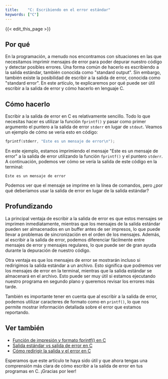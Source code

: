 ```yaml
---
title:    "C: Escribiendo en el error estándar"
keywords: ["C"]
---
```


{{< edit_this_page >}}

## Por qué

En la programación, a menudo nos encontramos con situaciones en las que necesitamos imprimir mensajes de error para poder depurar nuestro código y detectar posibles errores. Una forma común de hacerlo es escribiendo a la salida estándar, también conocida como "standard output". Sin embargo, también existe la posibilidad de escribir a la salida de error, conocida como "standard error". En este artículo, te explicaremos por qué puede ser útil escribir a la salida de error y cómo hacerlo en lenguaje C.

## Cómo hacerlo

Escribir a la salida de error en C es relativamente sencillo. Todo lo que necesitas hacer es utilizar la función `fprintf()` y pasar como primer argumento el puntero a la salida de error `stderr` en lugar de `stdout`. Veamos un ejemplo de cómo se vería esto en código:

```C
fprintf(stderr, "Este es un mensaje de error\n");
```

En este ejemplo, estamos imprimiendo el mensaje "Este es un mensaje de error" a la salida de error utilizando la función `fprintf()` y el puntero `stderr`. A continuación, podemos ver cómo se vería la salida de este código en la terminal:

```
Este es un mensaje de error
```

Podemos ver que el mensaje se imprime en la línea de comandos, pero ¿por qué deberíamos usar la salida de error en lugar de la salida estándar?

## Profundizando

La principal ventaja de escribir a la salida de error es que estos mensajes se imprimen inmediatamente, mientras que los mensajes de la salida estándar pueden ser almacenados en un buffer antes de ser impresos, lo que puede llevar a problemas de sincronización en el orden de los mensajes. Además, al escribir a la salida de error, podemos diferenciar fácilmente entre mensajes de error y mensajes regulares, lo que puede ser de gran ayuda durante la depuración de nuestro código.

Otra ventaja es que los mensajes de error se mostrarán incluso si redirigimos la salida estándar a un archivo. Esto significa que podremos ver los mensajes de error en la terminal, mientras que la salida estándar se almacenará en el archivo. Esto puede ser muy útil si estamos ejecutando nuestro programa en segundo plano y queremos revisar los errores más tarde.

También es importante tener en cuenta que al escribir a la salida de error, podemos utilizar caracteres de formato como en `printf()`, lo que nos permite mostrar información detallada sobre el error que estamos reportando.

## Ver también

- [Función de impresión y formato fprintf() en C](https://www.programiz.com/c-programming/library-function/stdio.h/fprintf)
- [Salida estándar vs salida de error en C](https://www.theunixschool.com/2012/07/standard-output-vs-standard-error-in-c.html)
- [Cómo redirigir la salida y el error en C](https://stackoverflow.com/questions/13153760/redirecting-stdout-stderr-and-stdin-to-a-file)

Esperamos que este artículo te haya sido útil y que ahora tengas una comprensión más clara de cómo escribir a la salida de error en tus programas en C. ¡Gracias por leer!